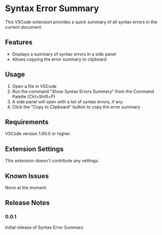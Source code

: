 # Syntax Error Summary

This VSCode extension provides a quick summary of all syntax errors in the current document.

## Features

- Displays a summary of syntax errors in a side panel
- Allows copying the error summary to clipboard

## Usage

1. Open a file in VSCode
2. Run the command "Show Syntax Errors Summary" from the Command Palette (Ctrl+Shift+P)
3. A side panel will open with a list of syntax errors, if any
4. Click the "Copy to Clipboard" button to copy the error summary

## Requirements

VSCode version 1.60.0 or higher.

## Extension Settings

This extension doesn't contribute any settings.

## Known Issues

None at the moment.

## Release Notes

### 0.0.1

Initial release of Syntax Error Summary
